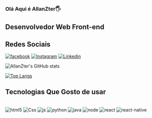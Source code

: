 ### Olá Aqui é AllanZter🖐️

## Desenvolvedor Web Front-end

## Redes Sociais

[![facebook](https://img.shields.io/badge/Facebook-1877F2?style=for-the-badge&logo=facebook&logoColor=white)](https://www.facebook.com/)
[![Instagram](https://img.shields.io/badge/Instagram-E4405F?style=for-the-badge&logo=instagram&logoColor=white)](https://www.instagram.com/allan_zter/)
[![Linkedin](https://img.shields.io/badge/LinkedIn-0077B5?style=for-the-badge&logo=linkedin&logoColor=white)](https://www.linkedin.com/in/allan-carvalho-souza-64ba69264)

![AllanZter's GitHub stats](https://github-readme-stats.vercel.app/api?username=AllanZter&show_icons=true&theme=radical)

[![Top Langs](https://github-readme-stats.vercel.app/api/top-langs/?username=AllanZter)](https://github.com/AllanZter/github-readme-stats)

## Tecnologias Que Gosto de usar

<div style="display: inline_block"><br/>
    <img align="center" alt="html5" src="https://img.shields.io/badge/HTML5-E34F26?style=for-the-badge&logo=html5&logoColor=white"/>
    <img align="center" alt="Css" src="https://img.shields.io/badge/CSS3-1572B6?style=for-the-badge&logo=css3&logoColor=white"/>
    <img align="center" alt="js" src="https://img.shields.io/badge/JavaScript-F7DF1E?style=for-the-badge&logo=javascript&logoColor=black"/>
    <img align="center" alt="python" src="https://img.shields.io/badge/Python-3776AB?style=for-the-badge&logo=python&logoColor=white"/>
    <img align="center" alt="java" src="https://img.shields.io/badge/Java-ED8B00?style=for-the-badge&logo=openjdk&logoColor=white"/>
    <img align="center" alt="node" src="https://img.shields.io/badge/Node.js-43853D?style=for-the-badge&logo=node.js&logoColor=white"/>
    <img align="center" alt="react" src="https://img.shields.io/badge/React-61DAFB?style=for-the-badge&logo=react&logoColor=black"/>
    <img align="center" alt="react-native" src="https://img.shields.io/badge/React_Native-61DAFB?style=for-the-badge&logo=react&logoColor=black"/>


</div>


